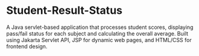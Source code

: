 # Student-Result-Status
A Java servlet-based application that processes student scores, displaying pass/fail status for each subject and calculating the overall average. Built using Jakarta Servlet API, JSP for dynamic web pages, and HTML/CSS for frontend design.
